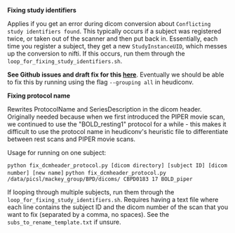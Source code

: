 
__Fixing study identifiers__

Applies if you get an error during dicom conversion about `Conflicting study identifiers found`. This typically occurs if a subject was registered twice, or taken out of the scanner and then put back in. Essentially, each time you register a subject, they get a new `StudyInstanceUID`, which messes up the conversion to nifti. If this occurs, run them through the `loop_for_fixing_study_identifiers.sh`.

**See Github issues and draft fix for this [here](https://github.com/nipy/heudiconv/pull/359)**.
Eventually we should be able to fix this by running using the flag `--grouping all` in heudiconv.

__Fixing protocol name__

Rewrites ProtocolName and SeriesDescription in the dicom header. Originally needed because when we first introduced the PIPER movie scan, we continued to use the "BOLD_resting1" protocol for a while - this makes it difficult to use the protocol name in heudiconv's heuristic file to differentiate between rest scans and PIPER movie scans.

Usage for running on one subject:

`python fix_dcmheader_protocol.py [dicom directory] [subject ID] [dicom number] [new name]`
`python fix_dcmheader_protocol.py /data/picsl/mackey_group/BPD/dicoms/ CBPD0183 17 BOLD_piper`

If looping through multiple subjects, run them through the `loop_for_fixing_study_identifiers.sh`. Requires having a text file where each line contains the subject ID and the dicom number of the scan that you want to fix (separated by a comma, no spaces). See the `subs_to_rename_template.txt` if unsure.